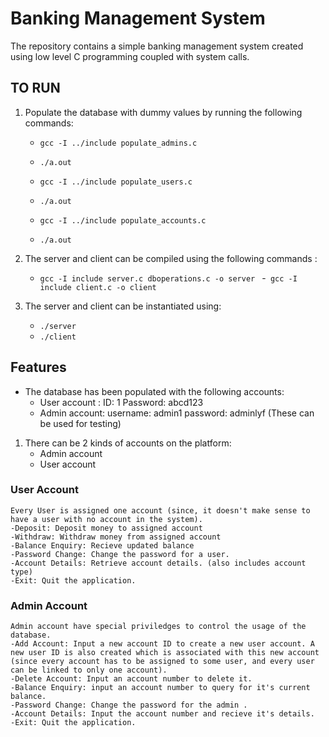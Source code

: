 # Banking Management System

The repository contains a simple banking management system created using low level C programming coupled with system calls. 

## TO RUN

1. Populate the database with dummy values by running the following commands:
    - `gcc -I ../include populate_admins.c`
    - `./a.out`

    - `gcc -I ../include populate_users.c`
    - `./a.out`

    - `gcc -I ../include populate_accounts.c`
    - `./a.out`

2. The server and client can be compiled using the following commands :
    - `gcc -I include server.c dboperations.c -o server `
    -` gcc -I include client.c -o client`

3. The server and client can be instantiated using:
    - `./server`
    - `./client`


## Features

- The database has been populated with the following accounts:
    - User account : ID: 1
                     Password: abcd123
    - Admin account: username: admin1
                     password: adminlyf
(These can be used for testing)

1. There can be 2 kinds of accounts on the platform:
    - Admin account
    - User account

### User Account
    Every User is assigned one account (since, it doesn't make sense to have a user with no account in the system).
    -Deposit: Deposit money to assigned account
    -Withdraw: Withdraw money from assigned account
    -Balance Enquiry: Recieve updated balance 
    -Password Change: Change the password for a user.
    -Account Details: Retrieve account details. (also includes account type)
    -Exit: Quit the application.
    
### Admin Account
    Admin account have special priviledges to control the usage of the database.
    -Add Account: Input a new account ID to create a new user account. A new user ID is also created which is associated with this new account (since every account has to be assigned to some user, and every user can be linked to only one account). 
    -Delete Account: Input an account number to delete it. 
    -Balance Enquiry: input an account number to query for it's current balance. 
    -Password Change: Change the password for the admin .
    -Account Details: Input the account number and recieve it's details. 
    -Exit: Quit the application.
    
